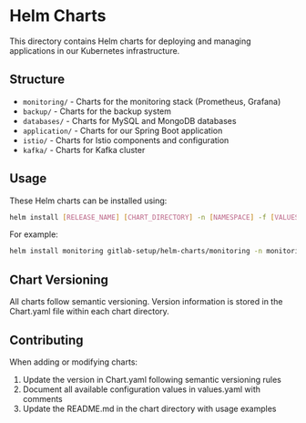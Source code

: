 # Helm Charts

This directory contains Helm charts for deploying and managing applications in our Kubernetes infrastructure.

## Structure

- `monitoring/` - Charts for the monitoring stack (Prometheus, Grafana)
- `backup/` - Charts for the backup system
- `databases/` - Charts for MySQL and MongoDB databases
- `application/` - Charts for our Spring Boot application
- `istio/` - Charts for Istio components and configuration
- `kafka/` - Charts for Kafka cluster

## Usage

These Helm charts can be installed using:

```bash
helm install [RELEASE_NAME] [CHART_DIRECTORY] -n [NAMESPACE] -f [VALUES_FILE]
```

For example:

```bash
helm install monitoring gitlab-setup/helm-charts/monitoring -n monitoring -f custom-values.yaml
```

## Chart Versioning

All charts follow semantic versioning. Version information is stored in the Chart.yaml file within each chart directory.

## Contributing

When adding or modifying charts:

1. Update the version in Chart.yaml following semantic versioning rules
2. Document all available configuration values in values.yaml with comments
3. Update the README.md in the chart directory with usage examples 